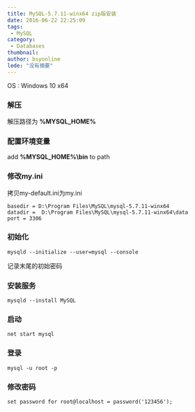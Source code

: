 ```yaml
---
title: MySQL-5.7.11-winx64 zip版安装
date: 2016-06-22 22:25:09
tags:
 - MySQL
category: 
 - Databases
thumbnail: 
author: bsyonline
lede: "没有摘要"
---
```


OS : Windows 10 x64

### 解压

解压路径为 **%MYSQL_HOME%**

### 配置环境变量

add **%MYSQL_HOME%\bin** to path

### 修改my.ini

拷贝my-default.ini为my.ini
```
basedir = D:\Program Files\MySQL\mysql-5.7.11-winx64
datadir =  D:\Program Files\MySQL\mysql-5.7.11-winx64\data
port = 3306
```
### 初始化
```
mysqld --initialize --user=mysql --console
```
记录末尾的初始密码

### 安装服务
```
mysqld --install MySQL
```
### 启动
```
net start mysql
```
### 登录
```
mysql -u root -p
```
### 修改密码
```
set password for root@localhost = password('123456');
```
